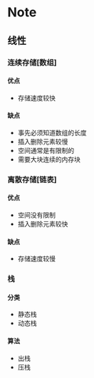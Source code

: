 # Note
## 线性
### 连续存储[数组]
#### 优点
+ 存储速度较快
#### 缺点
+ 事先必须知道数组的长度
+ 插入删除元素较慢
+ 空间通常是有限制的
+ 需要大块连续的内存块

### 离散存储[链表]
#### 优点
+ 空间没有限制
+ 插入删除元素较快
#### 缺点
+ 存储速度较慢

### 栈
#### 分类
+ 静态栈
+ 动态栈
#### 算法
+ 出栈
+ 压栈